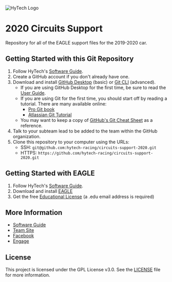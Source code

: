 ![HyTech Logo](https://hytechracing.gatech.edu/images/hytech_logo_small.png)

# 2020 Circuits Support

Repository for all of the EAGLE support files for the 2019-2020 car.

## Getting Started with this Git Repository
1. Follow HyTech's [Software Guide](https://github.com/hytech-racing/training/tree/master/Resources).
2. Create a GitHub account if you don't already have one.
3. Download and install [GitHub Desktop](https://desktop.github.com/) (basic) or [Git CLI](https://git-scm.com/book/en/v2/Getting-Started-Installing-Git) (advanced).
    * If you are using GitHub Desktop for the first time, be sure to read the [User Guide](https://help.github.com/desktop/guides/).
    * If you are using Git for the first time, you should start off by reading a tutorial. There are many available online:
        * [Pro Git book](https://git-scm.com/book/en/v2)
        * [Atlassian Git Tutorial](https://www.atlassian.com/git/tutorials/)
    * You may want to keep a copy of [GitHub's Git Cheat Sheet](https://services.github.com/kit/downloads/github-git-cheat-sheet.pdf) as a reference.
4. Talk to your subteam lead to be added to the team within the GitHub organization.
5. Clone this repository to your computer using the URLs:
    * SSH: `git@github.com:hytech-racing/circuits-support-2020.git`
    * HTTPS: `https://github.com/hytech-racing/circuits-support-2020.git`

## Getting Started with EAGLE
1. Follow HyTech's [Software Guide](https://github.com/hytech-racing/training/tree/master/Resources).
2. Download and install [EAGLE](https://www.autodesk.com/products/eagle/overview)
3. Get the free [Educational License](https://www.autodesk.com/education/free-software/eagle) (a .edu email address is required)

## More Information
* [Software Guide](https://github.com/hytech-racing/training/tree/master/Resources)
* [Team Site](https://hytechracing.gatech.edu/)
* [Facebook](https://www.facebook.com/HyTechRacing/)
* [Engage](https://gatech.campuslabs.com/engage/organization/hytech-racing)

## License
This project is licensed under the GPL License v3.0. See the [LICENSE](LICENSE) file for more information.
